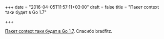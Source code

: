+++
date = "2016-04-05T11:57:11+03:00"
draft = false
title = "Пакет context таки будет в Go 1.7"

+++

<p><a href="https://github.com/golang/go/issues/14660">Пакет context таки будет в Go 1.7</a>. Спасибо&nbsp;bradfitz.</p>

